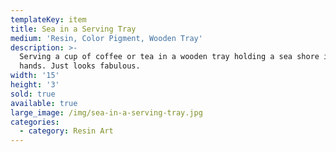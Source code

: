 ```yaml
---
templateKey: item
title: Sea in a Serving Tray
medium: 'Resin, Color Pigment, Wooden Tray'
description: >-
  Serving a cup of coffee or tea in a wooden tray holding a sea shore in your
  hands. Just looks fabulous.  
width: '15'
height: '3'
sold: true
available: true
large_image: /img/sea-in-a-serving-tray.jpg
categories:
  - category: Resin Art
---
```


